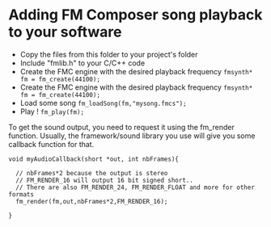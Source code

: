 # Adding FM Composer song playback to your software

- Copy the files from this folder to your project's folder
- Include "fmlib.h" to your C/C++ code
- Create the FMC engine with the desired playback frequency
`
fmsynth* fm = fm_create(44100);
`
- Create the FMC engine with the desired playback frequency
`
fmsynth* fm = fm_create(44100);
`
- Load some song 
`
fm_loadSong(fm,"mysong.fmcs");
`
- Play !
`
fm_play(fm);
`

To get the sound output, you need to request it using the fm_render function. Usually, the framework/sound library you use will give you some callback function for that.

```
void myAudioCallback(short *out, int nbFrames){

  // nbFrames*2 because the output is stereo
  // FM_RENDER_16 will output 16 bit signed short..
  // There are also FM_RENDER_24, FM_RENDER_FLOAT and more for other formats
  fm_render(fm,out,nbFrames*2,FM_RENDER_16);

}
```
